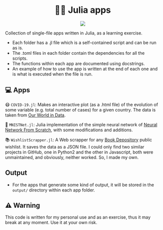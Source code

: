 <div align="center">
    <h1>👨‍💻 Julia apps</h1>
</div>

<p align="center">
    <a href="https://julialang.org"><img src="https://forthebadge.com/images/badges/made-with-julia.svg"></a>
</p>

Collection of single-file apps written in Julia, as a learning exercise.

- Each folder has a .jl file which is a self-contained script and can be run as is.
- The .toml files in each folder contain the dependencies for all the scripts.
- The functions within each app are documented using docstrings.
- An example of how to use the app is written at the end of each one and is what is executed when the file is run.

## 💻 Apps

😷 `COVID-19.jl`: Makes an interactive plot (as a .html file) of the evolution of some variable (e.g. total number of cases) for a given country. The data is taken from [Our World in Data](https://github.com/owid/covid-19-data).

🤖 `MNISTNet.jl`: Julia implementation of the simple neural network of [Neural Network From Scratch](https://github.com/Bot-Academy/NeuralNetworkFromScratch), with some modifications and additions.

📚 `WishlistScrapper.jl`: A Web scrapper for any [Book Depository](https://www.bookdepository.com) public wishlist. It saves the data as a JSON file. I could only find two similar projects in GitHub, one in Python2 and the other in Javascript, both were unmaintained, and obviously, neither worked. So, I made my own.

## Output

- For the apps that generate some kind of output, it will be stored in the `output/` directory within each app folder.

## ⚠️ Warning

This code is written for my personal use and as an exercise, thus it may break at any moment. Use it at your own risk.
